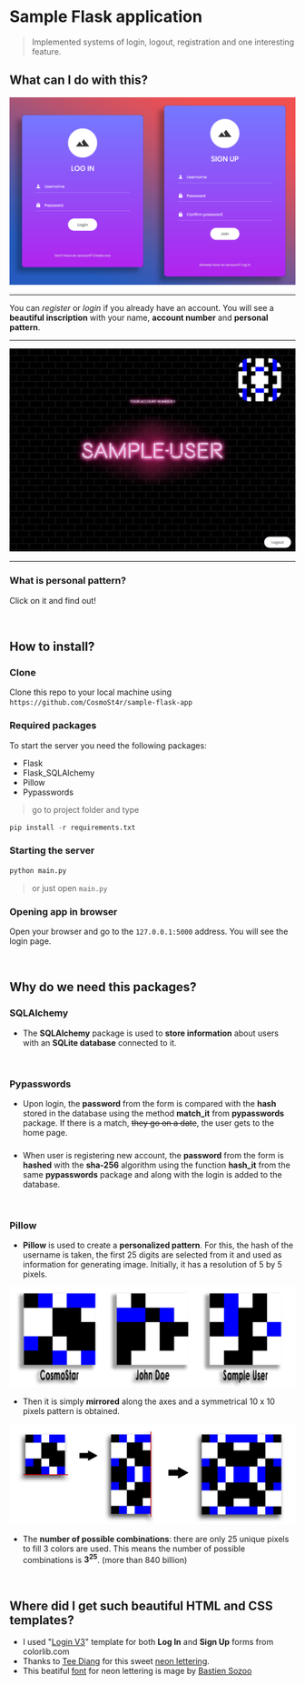 ﻿# Sample Flask application

> Implemented systems of login, logout, registration and one interesting feature.


## What can I do with this?

![Login and Signup forms](https://github.com/CosmoSt4r/sample-flask-app/blob/master/readme/Login_Signup.png?raw=true)

__________

You can *register* or *login* if you already have an account.
You will see a **beautiful inscription** with your name, **account number** and **personal pattern**.

_________

![Homepage](https://github.com/CosmoSt4r/sample-flask-app/blob/master/readme/Homepage.png?raw=true)

_________

### What is personal pattern?

Click on it and find out!

<br>

## How to install?



### Clone

Clone this repo to your local machine using `https://github.com/CosmoSt4r/sample-flask-app`

### Required packages

To start the server you need the following packages: 

 - Flask
 - Flask_SQLAlchemy
 - Pillow
 - Pypasswords

> go to project folder and type

```py
pip install -r requirements.txt
```

### Starting the server

```py
python main.py
```
> or just open `main.py`

### Opening app in browser

Open your browser and go to the `127.0.0.1:5000` address. You will see the login page.

<br>

## Why do we need this packages?

### SQLAlchemy
- The **SQLAlchemy** package is used to **store information** about users with an **SQLite database** connected to it.

<br>

### Pypasswords
- Upon login, the **password** from the form is compared with the **hash** stored in the database using the method
**match_it** from **pypasswords** package. If there is a match, ~~they go on a date~~, the user gets to the home page.

###

- When user is registering new account, the **password** from the form is **hashed** with the **sha-256** algorithm using the function
**hash_it** from the same **pypasswords** package and along with the login is added to the database.

<br>

### Pillow

- **Pillow** is used to create a **personalized pattern**. For this, the hash of the username is taken, the first 25 digits are selected from it and used as information for generating image. Initially, it has a resolution of 5 by 5 pixels.

![Sample patterns](https://github.com/CosmoSt4r/sample-flask-app/blob/master/readme/Sample_patterns.png?raw=true)

- Then it is simply **mirrored** along the axes and a symmetrical 10 x 10 pixels pattern is obtained.

![Pattern mirroring](https://github.com/CosmoSt4r/sample-flask-app/blob/master/readme/Pattern_mirroring.png?raw=true)

- The **number of possible combinations**: there are only 25 unique pixels to fill 3 colors are used. This means the number of possible combinations is **3<sup>25</sup>**. (more than 840 billion)

<br>

## Where did I get such beautiful HTML and CSS templates?

- I used "[Login V3](https://colorlib.com/wp/template/login-form-v3/)" template for both **Log In** and **Sign Up** forms from colorlib.com
- Thanks to [Tee Diang](https://codepen.io/cybercountess) for this sweet [neon lettering](https://codepen.io/cybercountess/pen/RwNXxyq).
- This beatiful [font](https://www.fontsc.com/font/beon) for neon lettering is mage by [Bastien Sozoo](https://www.fontsc.com/font/designer/bastien-sozoo)
